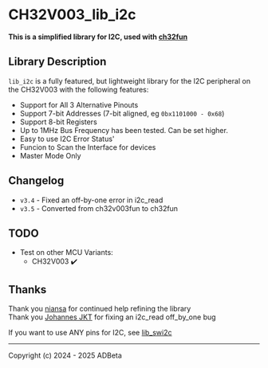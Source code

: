 # CH32V003_lib_i2c
**This is a simplified library for I2C, used with [ch32fun](https://github.com/cnlohr/ch32fun)**

## Library Description
`lib_i2c` is a fully featured, but lightweight library for the I2C peripheral
on the CH32V003 with the following features:
* Support for All 3 Alternative Pinouts
* Support 7-bit Addresses (7-bit aligned, eg `0bx1101000 - 0x68`)
* Support 8-bit Registers
* Up to 1MHz Bus Frequency has been tested. Can be set higher.
* Easy to use I2C Error Status'
* Funcion to Scan the Interface for devices
* Master Mode Only

## Changelog
* `v3.4` - Fixed an off-by-one error in i2c_read
* `v3.5` - Converted from ch32v003fun to ch32fun 

## TODO
* Test on other MCU Variants:
	* CH32V003 ✔️

## Thanks
Thank you [niansa](https://github.com/niansa) for continued help refining the library  
Thank you [Johannes JKT](https://github.com/DeadBugEngineering) for fixing an i2c_read off_by_one bug  

If you want to use ANY pins for I2C, see [lib_swi2c](https://github.com/ADBeta/CH32Vxxx_lib_swi2c)

----
Copyright (c) 2024 - 2025 ADBeta
